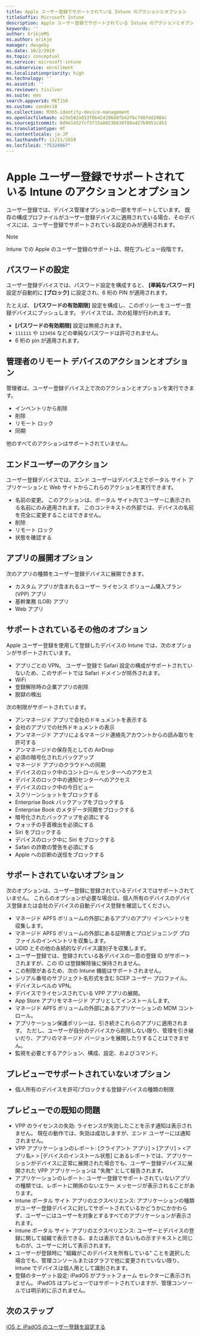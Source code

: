 ```yaml
---
title: Apple ユーザー登録でサポートされている Intune のアクションとオプション
titleSuffix: Microsoft Intune
description: Apple ユーザー登録でサポートされている Intune のアクションとオプションについて説明します。
keywords: ''
author: ErikjeMS
ms.author: erikje
manager: dougeby
ms.date: 10/2/2019
ms.topic: conceptual
ms.service: microsoft-intune
ms.subservice: enrollment
ms.localizationpriority: high
ms.technology: ''
ms.assetid: ''
ms.reviewer: tisilver
ms.suite: ems
search.appverid: MET150
ms.custom: seodec18
ms.collection: M365-identity-device-management
ms.openlocfilehash: e23e582a853f0b424296d8fb42f6c7d8fdd2984c
ms.sourcegitcommit: 0d9e1452fcf5f15a80230838f80a427b9951cdb1
ms.translationtype: HT
ms.contentlocale: ja-JP
ms.lasthandoff: 12/21/2019
ms.locfileid: "75324867"
---
```

# <a name="intune-actions-and-options-supported-with-apple-user-enrollment"></a>Apple ユーザー登録でサポートされている Intune のアクションとオプション

ユーザー登録では、デバイス管理オプションの一部をサポートしています。 既存の構成プロファイルがユーザー登録デバイスに適用されている場合、そのデバイスには、ユーザー登録でサポートされている設定のみが適用されます。

> [!NOTE]
> Intune での Apple のユーザー登録のサポートは、現在プレビュー段階です。

## <a name="password-settings"></a>パスワードの設定

ユーザー登録デバイスでは、パスワード設定を構成すると、 **[単純なパスワード]** 設定が自動的に **[ブロック]** に設定され、6 桁の PIN が適用されます。

たとえば、 **[パスワードの有効期限]** 設定を構成し、このポリシーをユーザー登録デバイスにプッシュします。 デバイスでは、次の処理が行われます。
- **[パスワードの有効期限]** 設定は無視されます。
- `111111` や `123456` などの単純なパスワードは許可されません。
- 6 桁の pin が適用されます。

## <a name="administrator-remote-device-actions-and-options"></a>管理者のリモート デバイスのアクションとオプション
管理者は、ユーザー登録デバイス上で次のアクションとオプションを実行できます。
- インベントリから削除
- 削除
- リモート ロック
- 同期

他のすべてのアクションはサポートされていません。

## <a name="end-user-actions"></a>エンドユーザーのアクション
ユーザー登録デバイスでは、エンド ユーザーはデバイス上でポータル サイト アプリケーションと Web サイトからこれらのアクションを実行できます。
- 名前の変更。 このアクションは、ポータル サイト内でユーザーに表示される名前にのみ適用されます。 このコンテキストの外部では、デバイスの名前を完全に変更することはできません。
- 削除
- リモート ロック
- 状態を確認する

## <a name="app-deployment-options"></a>アプリの展開オプション
次のアプリの種類をユーザー登録デバイスに展開できます。
- カスタム アプリが含まれるユーザー ライセンス ボリューム購入プラン (VPP) アプリ
- 基幹業務 (LOB) アプリ
- Web アプリ

## <a name="other-supported-options"></a>サポートされているその他のオプション

Apple ユーザー登録を使用して登録したデバイスの Intune では、次のオプションがサポートされています。
- アプリごとの VPN。 ユーザー登録で Safari 設定の構成がサポートされていないため、このサポートでは Safari ドメインが除外されます。
- WiFi 
- 登録解除時の企業アプリの削除
- 脱獄の検出

次の制限がサポートされています。
- アンマネージド アプリで会社のドキュメントを表示する
- 会社のアプリでの社外ドキュメントの表示
- アンマネージド アプリによるマネージド連絡先アカウントからの読み取りを許可する
- アンマネージドの保存先としての AirDrop
- 必須の暗号化されたバックアップ
- マネージド アプリのクラウドへの同期
- デバイスのロック中のコントロール センターへのアクセス
- デバイスのロック中の通知センターへのアクセス
- デバイスのロック中の今日ビュー
- スクリーンショットをブロックする
- Enterprise Book バックアップをブロックする
- Enterprise Book のメタデータ同期をブロックする
- 暗号化されたバックアップを必須にする
- ウォッチの手首検出を必須にする
- Siri をブロックする
- デバイスのロック中に Siri をブロックする
- Safari の詐欺の警告を必須にする
- Apple への診断の送信をブロックする


## <a name="options-not-supported"></a>サポートされていないオプション
次のオプションは、ユーザー登録に登録されているデバイスではサポートされていません。 これらのオプションが必要な場合は、個人所有のデバイスのデバイス登録または会社のデバイスの自動デバイス登録を確認してください。
- マネージド APFS ボリュームの外部にあるアプリのアプリ インベントリを収集します。
- マネージド APFS ボリュームの外部にある証明書とプロビジョニング プロファイルのインベントリを収集します。
- UDID とその他の永続的なデバイス識別子を収集します。
- ユーザー登録では、登録されている各デバイスの一意の登録 ID がサポートされますが、この ID は登録解除後に保持されません。
- この制限があるため、次の Intune 機能はサポートされません。
- シリアル番号のサブジェクト名形式を含む SCEP ユーザー プロファイル。
- デバイスレベルの VPN。
- デバイスでライセンスされている VPP アプリの展開。
- App Store アプリをマネージド アプリとしてインストールします。
- マネージド APFS ボリュームの外部にあるアプリケーションの MDM コントロール。
- アプリケーション保護ポリシーは、引き続きこれらのアプリに適用されます。 ただし、ユーザーが自分のデバイスから削除しない限り、管理を引き継いだり、アプリのマネージド バージョンを展開したりすることはできません。
- 監視を必要とするアクション、構成、設定、およびコマンド。 

## <a name="options-not-supported-in-preview"></a>プレビューでサポートされていないオプション
- 個人所有のデバイスを許可/ブロックする登録デバイスの種類の制限 

## <a name="known-issues-in-preview"></a>プレビューでの既知の問題
- VPP のライセンスの失効: ライセンスが失効したことを示す通知は表示されません。 現在の動作では、失効は成功しますが、エンド ユーザーには通知されません。 
- VPP アプリケーションのレポート: [クライアント アプリ] > [アプリ] > <アプリ名> > [デバイスのインストール状態] にあるレポートでは、アプリケーションがデバイスに正常に展開された場合でも、ユーザー登録デバイスに展開された VPP アプリケーションは "失敗" として報告されます。 
- アプリケーションのレポート: ユーザー登録でサポートされていないアプリの種類では、レポートに関係のないエラー メッセージが表示されることがあります。 
- Intune ポータル サイト アプリのエクスペリエンス: アプリケーションの種類がユーザー登録デバイスに対してサポートされているかどうかにかかわらず、ユーザーにはユーザーを対象とするすべてのアプリケーションが表示されます。 
- Intune ポータル サイト アプリのエクスペリエンス: ユーザーとデバイスの登録に関して組織で表示できる、または表示できないもの示すテキストと同じものが、ユーザーに対して表示されます。
- ユーザーが登録時に "組織がこのデバイスを所有している" ことを選択した場合でも、管理コンソールまたはグラフで他に変更されていない限り、Intune でデバイスは個人用として識別されます。 
- 登録のターゲット設定: iPadOS がプラットフォーム セレクターに表示されません。 iPadOS はプレビューではサポートされていますが、管理コンソールでは明示的に示されません。 


## <a name="next-steps"></a>次のステップ

[iOS と iPadOS のユーザー登録を設定する](ios-user-enrollment.md)
